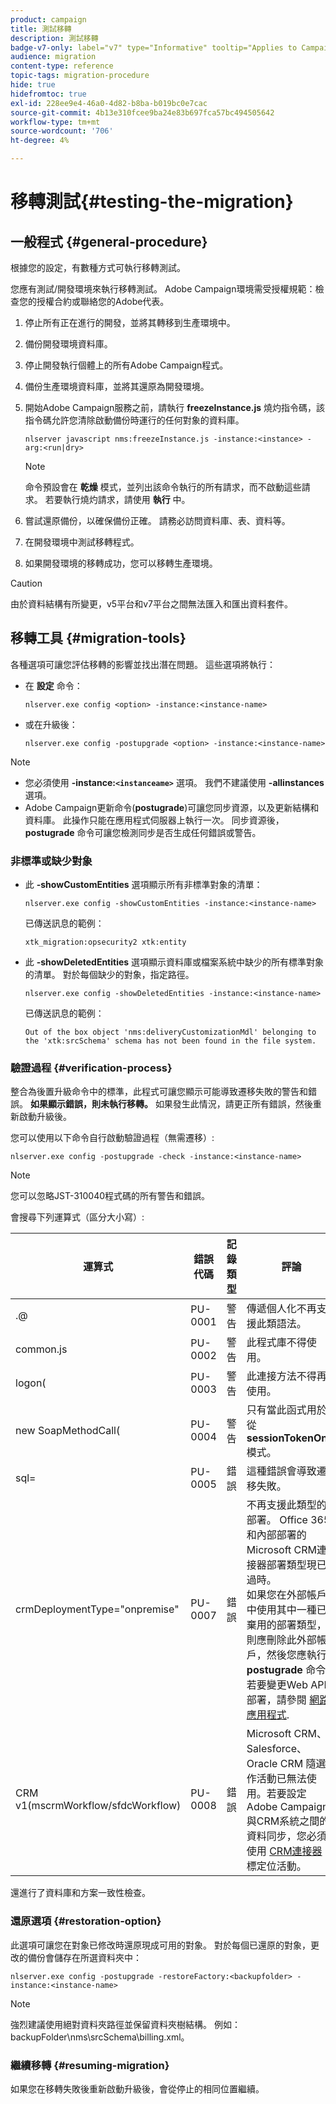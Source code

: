 ```yaml
---
product: campaign
title: 測試移轉
description: 測試移轉
badge-v7-only: label="v7" type="Informative" tooltip="Applies to Campaign Classic v7 only"
audience: migration
content-type: reference
topic-tags: migration-procedure
hide: true
hidefromtoc: true
exl-id: 228ee9e4-46a0-4d82-b8ba-b019bc0e7cac
source-git-commit: 4b13e310fcee9ba24e83b697fca57bc494505642
workflow-type: tm+mt
source-wordcount: '706'
ht-degree: 4%

---
```


# 移轉測試{#testing-the-migration}



## 一般程式 {#general-procedure}

根據您的設定，有數種方式可執行移轉測試。

您應有測試/開發環境來執行移轉測試。 Adobe Campaign環境需受授權規範：檢查您的授權合約或聯絡您的Adobe代表。

1. 停止所有正在進行的開發，並將其轉移到生產環境中。
1. 備份開發環境資料庫。
1. 停止開發執行個體上的所有Adobe Campaign程式。
1. 備份生產環境資料庫，並將其還原為開發環境。
1. 開始Adobe Campaign服務之前，請執行 **freezeInstance.js** 燒灼指令碼，該指令碼允許您清除啟動備份時運行的任何對象的資料庫。

   ```
   nlserver javascript nms:freezeInstance.js -instance:<instance> -arg:<run|dry>
   ```

   >[!NOTE]
   >
   >命令預設會在 **乾燥** 模式，並列出該命令執行的所有請求，而不啟動這些請求。 若要執行燒灼請求，請使用 **執行** 中。

1. 嘗試還原備份，以確保備份正確。 請務必訪問資料庫、表、資料等。
1. 在開發環境中測試移轉程式。
1. 如果開發環境的移轉成功，您可以移轉生產環境。

>[!CAUTION]
>
>由於資料結構有所變更，v5平台和v7平台之間無法匯入和匯出資料套件。


## 移轉工具 {#migration-tools}

各種選項可讓您評估移轉的影響並找出潛在問題。 這些選項將執行：

* 在 **設定** 命令：

   ```
   nlserver.exe config <option> -instance:<instance-name>
   ```

* 或在升級後：

   ```
   nlserver.exe config -postupgrade <option> -instance:<instance-name>
   ```

>[!NOTE]
>
>* 您必須使用 **-instance:`<instanceame>`** 選項。 我們不建議使用 **-allinstances** 選項。
>* Adobe Campaign更新命令(**postugrade**)可讓您同步資源，以及更新結構和資料庫。 此操作只能在應用程式伺服器上執行一次。 同步資源後， **postugrade** 命令可讓您檢測同步是否生成任何錯誤或警告。


### 非標準或缺少對象

* 此 **-showCustomEntities** 選項顯示所有非標準對象的清單：

   ```
   nlserver.exe config -showCustomEntities -instance:<instance-name>
   ```

   已傳送訊息的範例：

   ```
   xtk_migration:opsecurity2 xtk:entity
   ```

* 此 **-showDeletedEntities** 選項顯示資料庫或檔案系統中缺少的所有標準對象的清單。 對於每個缺少的對象，指定路徑。

   ```
   nlserver.exe config -showDeletedEntities -instance:<instance-name>
   ```

   已傳送訊息的範例：

   ```
   Out of the box object 'nms:deliveryCustomizationMdl' belonging to the 'xtk:srcSchema' schema has not been found in the file system.
   ```

### 驗證過程 {#verification-process}

整合為後置升級命令中的標準，此程式可讓您顯示可能導致遷移失敗的警告和錯誤。 **如果顯示錯誤，則未執行移轉。** 如果發生此情況，請更正所有錯誤，然後重新啟動升級後。

您可以使用以下命令自行啟動驗證過程（無需遷移）:

```
nlserver.exe config -postupgrade -check -instance:<instance-name>
```

>[!NOTE]
>
>您可以忽略JST-310040程式碼的所有警告和錯誤。

會搜尋下列運算式（區分大小寫）:

<table> 
 <thead> 
  <tr> 
   <th> 運算式<br /> </th> 
   <th> 錯誤代碼<br /> </th> 
   <th> 記錄類型<br /> </th> 
   <th> 評論<br /> </th> 
  </tr> 
 </thead> 
 <tbody> 
  <tr> 
   <td> .@<br /> </td> 
   <td> PU-0001<br /> </td> 
   <td> 警告<br /> </td> 
   <td> 傳遞個人化不再支援此類語法。 <br /> </td> 
  </tr> 
  <tr> 
   <td> common.js<br /> </td> 
   <td> PU-0002<br /> </td> 
   <td> 警告<br /> </td> 
   <td> 此程式庫不得使用。<br /> </td> 
  </tr> 
  <tr> 
   <td> logon(<br /> </td> 
   <td> PU-0003<br /> </td> 
   <td> 警告<br /> </td> 
   <td> 此連接方法不得再使用。<br /> </td> 
  </tr> 
  <tr> 
   <td> new SoapMethodCall(<br /> </td> 
   <td> PU-0004<br /> </td> 
   <td> 警告<br /> </td> 
   <td> 只有當此函式用於從 <strong>sessionTokenOnly</strong> 模式。<br /> </td> 
  </tr> 
  <tr> 
   <td> sql=<br /> </td> 
   <td> PU-0005<br /> </td> 
   <td> 錯誤<br /> </td> 
   <td> 這種錯誤會導致遷移失敗。<br /> </td> 
  </tr> 
  <tr> 
   <td> crmDeploymentType="onpremise"<br /> </td> 
   <td> PU-0007<br /> </td> 
   <td> 錯誤<br /> </td> 
   <td> 不再支援此類型的部署。 Office 365和內部部署的Microsoft CRM連接器部署類型現已過時。 
   </br>如果您在外部帳戶中使用其中一種已棄用的部署類型，則應刪除此外部帳戶，然後您應執行 <b>postugrade</b> 命令。 
   </br>若要變更Web API部署，請參閱 <a href="../../platform/using/crm-ms-dynamics.md#configure-acc-for-microsoft" target="_blank">網路應用程式</a>.<br /> </td>
  </tr> 
  <tr> 
   <td> CRM v1(mscrmWorkflow/sfdcWorkflow)<br /> </td> 
   <td> PU-0008<br /> </td> 
   <td> 錯誤<br /> </td> 
   <td> Microsoft CRM、Salesforce、Oracle CRM 隨選動作活動已無法使用。若要設定Adobe Campaign與CRM系統之間的資料同步，您必須使用 <a href="../../workflow/using/crm-connector.md" target="_blank">CRM連接器</a> 目標定位活動。<br /> </td>
  </tr> 
 </tbody> 
</table>

還進行了資料庫和方案一致性檢查。

### 還原選項 {#restoration-option}

此選項可讓您在對象已修改時還原現成可用的對象。 對於每個已還原的對象，更改的備份會儲存在所選資料夾中：

```
nlserver.exe config -postupgrade -restoreFactory:<backupfolder> -instance:<instance-name>
```

>[!NOTE]
>
>強烈建議使用絕對資料夾路徑並保留資料夾樹結構。 例如：backupFolder\nms\srcSchema\billing.xml。

### 繼續移轉 {#resuming-migration}

如果您在移轉失敗後重新啟動升級後，會從停止的相同位置繼續。

